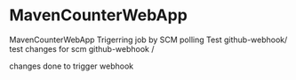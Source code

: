 # MavenCounterWebApp
MavenCounterWebApp
Trigerring job by SCM polling Test
github-webhook/
test changes for scm
github-webhook /

changes done to trigger webhook
